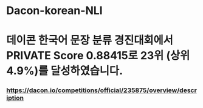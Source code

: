 # Dacon-korean-NLI

# 데이콘 한국어 문장 분류 경진대회에서 PRIVATE Score 0.88415로 23위 (상위 4.9%)를 달성하였습니다.
### https://dacon.io/competitions/official/235875/overview/description
